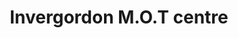 ---
title: "Invergordon M.O.T centre"
url: /invergordon/invergordon-m-o-t-centre/
shop: Autowerkstatt
---